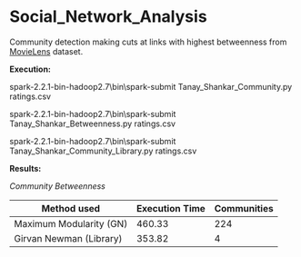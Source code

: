 # Social_Network_Analysis

Community detection making cuts at links with highest betweenness from [MovieLens](http://files.grouplens.org/datasets/movielens/ml-latest-small-README.html) dataset.

**Execution:** 

spark-2.2.1-bin-hadoop2.7\bin\spark-submit Tanay_Shankar_Community.py ratings.csv 

spark-2.2.1-bin-hadoop2.7\bin\spark-submit Tanay_Shankar_Betweenness.py ratings.csv 

spark-2.2.1-bin-hadoop2.7\bin\spark-submit Tanay_Shankar_Community_Library.py ratings.csv 
 
**Results:** 
 
*Community Betweenness*

| Method used  | Execution Time | Communities |
| -------------|------------|-------------|
| Maximum Modularity (GN) | 460.33 | 224 |
| Girvan Newman (Library) | 353.82 | 4 |
 
